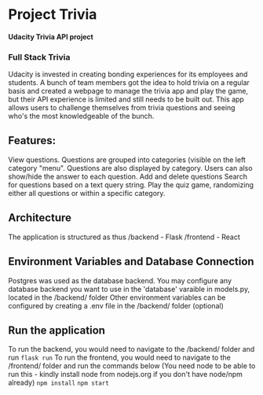 # Project Trivia
#### Udacity Trivia API project

### Full Stack Trivia
Udacity is invested in creating bonding experiences for its employees and students. A bunch of team members got the idea to hold trivia on a regular basis and created a webpage to manage the trivia app and play the game, but their API experience is limited and still needs to be built out.
This app allows users to challenge themselves from trivia questions and seeing who's the most knowledgeable of the bunch.

## Features:
View questions. Questions are grouped into categories (visible on the left category "menu". Questions are also displayed by category. Users can also show/hide the answer to each question.
Add and delete questions
Search for questions based on a text query string.
Play the quiz game, randomizing either all questions or within a specific category.

## Architecture
The application is structured as thus
/backend - Flask
/frontend - React

## Environment Variables and Database Connection
Postgres was used as the database backend. You may configure any database backend you want to use in the 'database' varaible in models.py, located in the /backend/ folder
Other environment variables can be configured by creating a .env file in the /backend/ folder (optional)

## Run the application
To run the backend, you would need to navigate to the /backend/ folder and run `flask run`
To run the frontend, you would need to navigate to the /frontend/ folder and run the commands below (You need node to be able to run this - kindly install node from nodejs.org if you don't have node/npm already)
`npm install`
`npm start`
